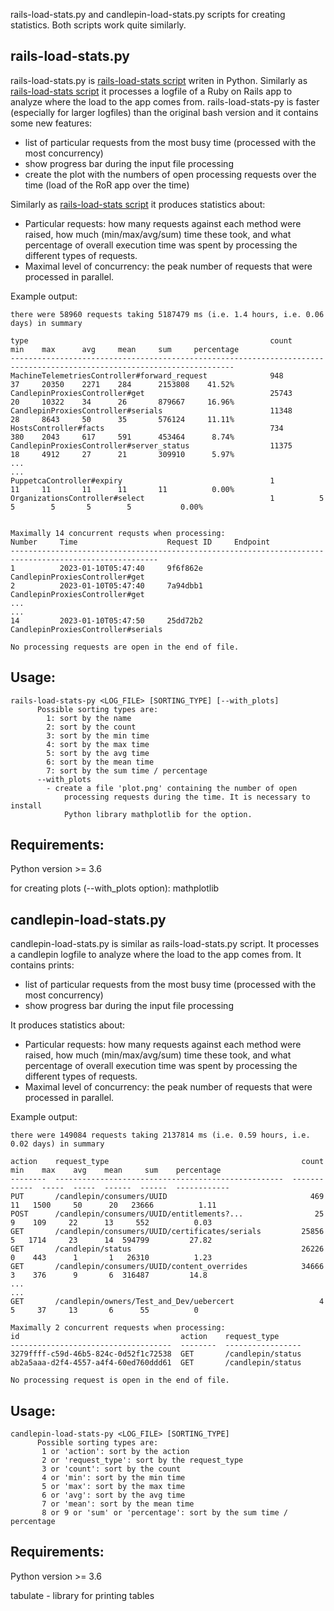 rails-load-stats.py and candlepin-load-stats.py scripts for creating statistics. Both scripts work quite similarly.

## rails-load-stats.py

rails-load-stats.py is [rails-load-stats script](https://github.com/pmoravec/rails-load-stats) writen in Python. Similarly as [rails-load-stats script](https://github.com/pmoravec/rails-load-stats) it processes a logfile of a Ruby on Rails app to analyze where the load to the app comes from. rails-load-stats-py is faster (especially for larger logfiles) than the original bash version and it contains some new features:
- list of particular requests from the most busy time (processed with the most concurrency)
- show progress bar during the input file processing
- create the plot with the numbers of open processing requests over the time (load of the RoR app over the time)

Similarly as [rails-load-stats script](https://github.com/pmoravec/rails-load-stats) it produces statistics about:
- Particular requests: how many requests against each method were raised, how much (min/max/avg/sum) time these took, and what percentage of overall execution time was spent by processing the different types of requests.
- Maximal level of concurrency: the peak number of requests that were processed in parallel.

Example output:

    there were 58960 requests taking 5187479 ms (i.e. 1.4 hours, i.e. 0.06 days) in summary
    
    type                                                      count      min    max      avg     mean     sum     percentage
    ------------------------------------------------------------------------------------------------------------------------
    MachineTelemetriesController#forward_request              948        37     20350    2271    284      2153808    41.52%
    CandlepinProxiesController#get                            25743      20     10322    34      26       879667     16.96%
    CandlepinProxiesController#serials                        11348      28     8643     50      35       576124     11.11%
    HostsController#facts                                     734        380    2043     617     591      453464      8.74%
    CandlepinProxiesController#server_status                  11375      18     4912     27      21       309910      5.97%
    ... 
    ...
    PuppetcaController#expiry                                 1          11     11       11      11       11          0.00%
    OrganizationsController#select                            1          5      5        5       5        5           0.00%
    
    
    Maximally 14 concurrent requsts when processing:
    Number     Time                    Request ID     Endpoint
    -------------------------------------------------------------------------------------------------------
    1          2023-01-10T05:47:40     9f6f862e       CandlepinProxiesController#get
    2          2023-01-10T05:47:40     7a94dbb1       CandlepinProxiesController#get
    ...
    ...
    14         2023-01-10T05:47:50     25dd72b2       CandlepinProxiesController#serials
    
    No processing requests are open in the end of file.


## Usage: 
    rails-load-stats-py <LOG_FILE> [SORTING_TYPE] [--with_plots]
          Possible sorting types are:
            1: sort by the name
            2: sort by the count
            3: sort by the min time
            4: sort by the max time
            5: sort by the avg time
            6: sort by the mean time
            7: sort by the sum time / percentage
          --with_plots 
          	- create a file 'plot.png' containing the number of open 
            	processing requests during the time. It is necessary to install
            	Python library mathplotlib for the option.


## Requirements:
Python version >= 3.6

for creating plots (--with_plots option):
mathplotlib


## candlepin-load-stats.py

candlepin-load-stats.py is similar as rails-load-stats.py script. It processes a candlepin logfile to analyze where the load to the app comes from. It contains prints:
- list of particular requests from the most busy time (processed with the most concurrency)
- show progress bar during the input file processing

It produces statistics about:
- Particular requests: how many requests against each method were raised, how much (min/max/avg/sum) time these took, and what percentage of overall execution time was spent by processing the different types of requests.
- Maximal level of concurrency: the peak number of requests that were processed in parallel.

Example output:

    there were 149084 requests taking 2137814 ms (i.e. 0.59 hours, i.e. 0.02 days) in summary

    action    request_type                                           count    min    max    avg    mean     sum    percentage
    --------  ---------------------------------------------------  -------  -----  -----  -----  ------  ------  ------------
    PUT       /candlepin/consumers/UUID                                469     11   1500     50      20   23666          1.11
    POST      /candlepin/consumers/UUID/entitlements?...                25      9    109     22      13     552          0.03
    GET       /candlepin/consumers/UUID/certificates/serials         25856      5   1714     23      14  594799         27.82
    GET       /candlepin/status                                      26226      0    443      1       1   26310          1.23
    GET       /candlepin/consumers/UUID/content_overrides            34666      3    376      9       6  316487         14.8
    ...
    ...
    GET       /candlepin/owners/Test_and_Dev/uebercert                   4      5     37     13       6      55          0

    Maximally 2 concurrent requests when processing:
    id                                    action    request_type
    ------------------------------------  --------  -----------------
    3279ffff-c59d-46b5-824c-0d52f1c72538  GET       /candlepin/status
    ab2a5aaa-d2f4-4557-a4f4-60ed760ddd61  GET       /candlepin/status

    No processing request is open in the end of file.


## Usage:
    candlepin-load-stats-py <LOG_FILE> [SORTING_TYPE]
          Possible sorting types are:
           1 or 'action': sort by the action
           2 or 'request_type': sort by the request_type
           3 or 'count': sort by the count
           4 or 'min': sort by the min time
           5 or 'max': sort by the max time
           6 or 'avg': sort by the avg time
           7 or 'mean': sort by the mean time
           8 or 9 or 'sum' or 'percentage': sort by the sum time / percentage


## Requirements:
Python version >= 3.6

tabulate - library for printing tables
